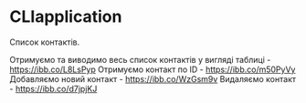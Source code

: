 # CLIapplication

Список контактів.

Отримуємо та виводимо весь список контактів у вигляді таблиці - https://ibb.co/L8LsPyp
Отримуємо контакт по ID - https://ibb.co/m50PyVy
Добавляємо новий контакт - https://ibb.co/WzGsm9v
Видаляємо контакт - https://ibb.co/d7jpjKJ
